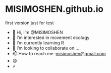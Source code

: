 # MISIMOSHEN.github.io
first version just for test
- 👋 Hi, I’m @MISIMOSHEN
- 👀 I’m interested in movement ecology
- 🌱 I’m currently learning R
- 💞️ I’m looking to collaborate on ...
- 📫 How to reach me :misimoshen@gmail.com
- 😄 
- ⚡ 
